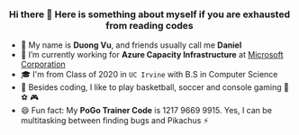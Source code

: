 <h3 align="center"> Hi there 👋 Here is something about myself if you are exhausted from reading codes </h3>

- 🤔 My name is **Duong Vu**, and friends usually call me **Daniel**
- 🔭 I’m currently working for **Azure Capacity Infrastructure** at [Microsoft Corporation](https://azure.microsoft.com/en-us/)
- 🎓 I'm from Class of 2020 in `UC Irvine` with B.S in Computer Science
- 💬 Besides coding, I like to play basketball, soccer and console gaming 🏀 ⚽️ 🎮
- 😄 Fun fact: My **PoGo Trainer Code** is 1217 9669 9915. Yes, I can be multitasking between finding bugs and Pikachus ⚡
